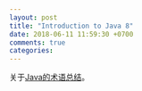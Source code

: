 ```yaml
---
layout: post
title: "Introduction to Java 8"
date: 2018-06-11 11:59:30 +0700
comments: true
categories:
---
```


关于[Java的术语总结](http://math.hws.edu/javanotes/glossary.html)。
